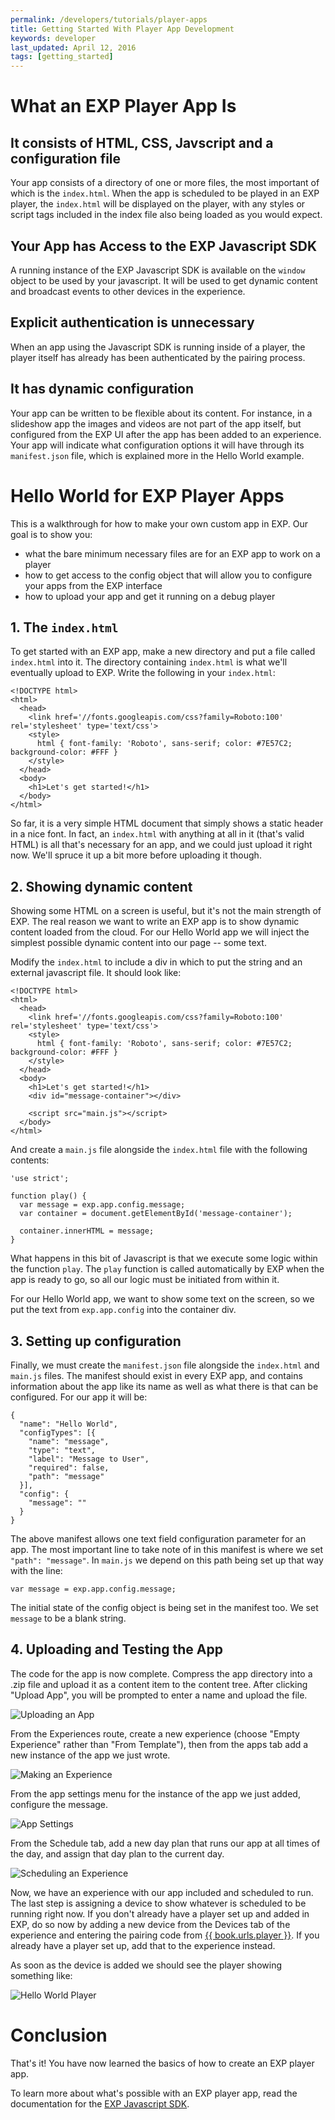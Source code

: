 ```yaml
---
permalink: /developers/tutorials/player-apps
title: Getting Started With Player App Development
keywords: developer
last_updated: April 12, 2016
tags: [getting_started]
---
```


# What an EXP Player App Is

## It consists of HTML, CSS, Javscript and a configuration file
Your app consists of a directory of one or more files, the most important of which is the `index.html`.
When the app is scheduled to be played in an EXP player, the `index.html` will be displayed on the player, with any
styles or script tags included in the index file also being loaded as you would expect.

## Your App has Access to the EXP Javascript SDK
A running instance of the EXP Javascript SDK is available on the `window` object to be used by your javascript. It will be used to get
dynamic content and broadcast events to other devices in the experience.

## Explicit authentication is unnecessary
When an app using the Javascript SDK is running inside of a player, the player itself has already has been authenticated by the
pairing process.

## It has dynamic configuration
Your app can be written to be flexible about its content. For instance, in a slideshow app the images and videos are not
part of the app itself, but configured from the EXP UI after the app has been added to an experience. Your app will
indicate what configuration options it will have through its `manifest.json` file, which is explained more in the
Hello World example.


# Hello World for EXP Player Apps
This is a walkthrough for how to make your own custom app in EXP. Our goal is to show you:

* what the bare minimum necessary files are for an EXP app to work on a player
* how to get access to the config object that will allow you to configure your apps from the EXP interface
* how to upload your app and get it running on a debug player

## 1. The `index.html`
To get started with an EXP app, make a new directory and put a file called `index.html` into it. The directory
containing `index.html` is what we'll eventually upload to EXP. Write the following in your `index.html`:

    <!DOCTYPE html>
    <html>
      <head>
        <link href='//fonts.googleapis.com/css?family=Roboto:100' rel='stylesheet' type='text/css'>
        <style>
          html { font-family: 'Roboto', sans-serif; color: #7E57C2; background-color: #FFF }
        </style>
      </head>
      <body>
        <h1>Let's get started!</h1>
      </body>
    </html>

So far, it is a very simple HTML document that simply shows a static header in a nice font. In fact, an `index.html`
with anything at all in it (that's valid HTML) is all that's necessary for an app, and we could just upload it right now.
We'll spruce it up a bit more before uploading it though.

## 2. Showing dynamic content
Showing some HTML on a screen is useful, but it's not the main strength of EXP. The real reason we want to write an EXP app
is to show dynamic content loaded from the cloud. For our Hello World app we will inject the simplest possible dynamic content into our
page -- some text.

Modify the `index.html` to include a div in which to put the string and an external javascript file. It should look like:

    <!DOCTYPE html>
    <html>
      <head>
        <link href='//fonts.googleapis.com/css?family=Roboto:100' rel='stylesheet' type='text/css'>
        <style>
          html { font-family: 'Roboto', sans-serif; color: #7E57C2; background-color: #FFF }
        </style>
      </head>
      <body>
        <h1>Let's get started!</h1>
        <div id="message-container"></div>

        <script src="main.js"></script>
      </body>
    </html>

And create a `main.js` file alongside the `index.html` file with the following contents:

    'use strict';

    function play() {
      var message = exp.app.config.message;
      var container = document.getElementById('message-container');

      container.innerHTML = message;
    }

What happens in this bit of Javascript is that we execute some logic within the function `play`. The `play` function is
called automatically by EXP when the app is ready to go, so all our logic must be initiated from within it.

For our Hello World app, we want to show some text on the screen, so we put the text from `exp.app.config` into the container div.

## 3. Setting up configuration
Finally, we must create the `manifest.json` file alongside the `index.html` and `main.js` files. The manifest should exist
in every EXP app, and contains information about the app like its name as well as what there is that can be configured.
For our app it will be:

    {
      "name": "Hello World",
      "configTypes": [{
        "name": "message",
        "type": "text",
        "label": "Message to User",
        "required": false,
        "path": "message"
      }],
      "config": {
        "message": ""
      }
    }

The above manifest allows one text field configuration parameter for an app. The most important line to take note of in this
manifest is where we set `"path": "message"`. In `main.js` we depend on this path being set up that way with the line:

    var message = exp.app.config.message;

The initial state of the config object is being set in the manifest too. We set `message` to be a blank string.

## 4. Uploading and Testing the App
The code for the app is now complete. Compress the app directory into a .zip file and upload it as a content item to the content tree.
After clicking "Upload App", you will be prompted to enter a name and upload the file.

![Uploading an App](/images/developers/playerApps/uploading_an_app.gif "Uploading an App")

From the Experiences route, create a new experience (choose "Empty Experience" rather than "From Template"), then from the apps tab add a new instance of the app we just wrote.

![Making an Experience](/images/developers/playerApps/making_an_experience.gif "Making an Experience")

From the app settings menu for the instance of the app we just added, configure the message.

![App Settings](/images/developers/playerApps/app_settings.png "App Settings")

From the Schedule tab, add a new day plan that runs our app at all times of the day, and assign that day plan to the current day.

![Scheduling an Experience](/images/developers/playerApps/scheduling_an_experience.gif "Scheduling an Experience")

Now, we have an experience with our app included and scheduled to run. The last step is assigning a device to show whatever is
scheduled to be running right now. If you don't already have a player set up and added in EXP, do so now by adding a new device
from the Devices tab of the experience and entering the pairing code from <a href="{{ book.urls.player }}" target="blank">{{ book.urls.player }}</a>. If you
already have a player set up, add that to the experience instead.

As soon as the device is added we should see the player showing something like:

![Hello World Player](/images/developers/hello_world_player.png "Hello World Player")

# Conclusion
That's it! You have now learned the basics of how to create an EXP player app.

To learn more about what's possible with an EXP player app, read the documentation for the [EXP Javascript SDK](/developers/reference/javascript-sdk.md).
